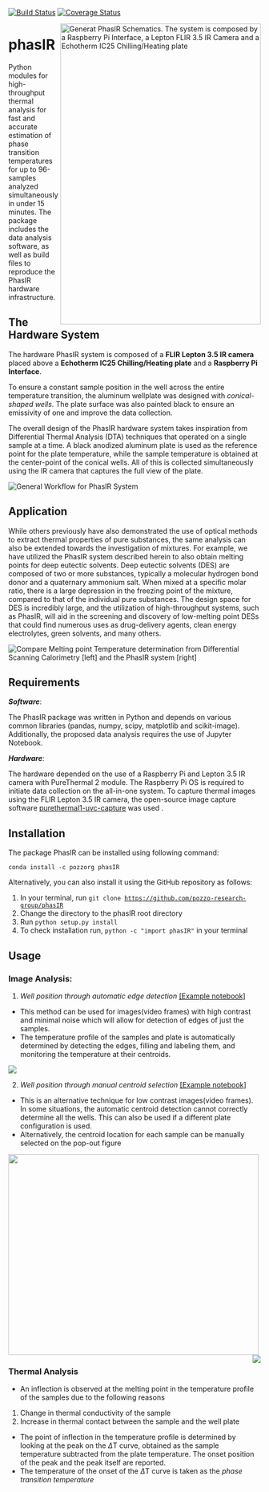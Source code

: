  [![Build Status](https://travis-ci.com/pozzo-research-group/phasIR.svg?branch=master)](https://travis-ci.com/pozzo-research-group/phasIR)
 [![Coverage Status](https://coveralls.io/repos/github/pozzo-research-group/phasIR/badge.svg?branch=master)](https://coveralls.io/github/pozzo-research-group/phasIR?branch=master)
 
<img src="./doc/images/PhasIR_Schematics.png" width="400" height="600" align='right' title="Generat PhasIR Schematics. The system is composed by a Raspberry Pi Interface, a Lepton FLIR 3.5 IR Camera and a Echotherm IC25 Chilling/Heating plate">

# phasIR


Python modules for high-throughput thermal analysis for fast and accurate estimation of phase transition temperatures for up to 96-samples analyzed simultaneously in under 15 minutes. The package includes the data analysis software, as well as build files to reproduce the PhasIR hardware infrastructure.




## The Hardware System

The hardware PhasIR system is composed of a **FLIR Lepton 3.5 IR camera** placed above a **Echotherm IC25 Chilling/Heating plate** and a **Raspberry Pi Interface**.

To ensure a constant sample position in the well across the entire temperature transition, the aluminum wellplate was designed with _conical-shaped wells_. The plate surface was also painted black to ensure an emissivity of one and improve the data collection.

The overall design of the PhasIR hardware system takes inspiration from Differential Thermal Analysis (DTA) techniques that operated on a single sample at a time. A black anodized aluminum plate is used as the reference point for the plate temperature, while the sample temperature is obtained at the center-point of the conical wells. All of this is collected simultaneously using the IR camera that captures the full view of the plate.


<img src="./doc/images/PhasIR_Workflow.png" align='center' title="General Workflow for PhasIR System" >


## Application

While others previously have also demonstrated the use of optical methods to extract thermal properties of pure substances, the same analysis can also be extended towards the investigation of mixtures. For example, we have utilized the PhasIR system described herein to also obtain melting points for deep eutectic solvents. Deep eutectic solvents (DES) are composed of two or more substances, typically a molecular hydrogen bond donor and a quaternary ammonium salt. When mixed at a specific molar ratio, there is a large depression in the freezing point of the mixture, compared to that of the individual pure substances. The design space for DES is incredibly large, and the utilization of high-throughput systems, such as PhasIR, will aid in the screening and discovery of low-melting point DESs that could find numerous uses as drug-delivery agents, clean energy electrolytes, green solvents, and many others.

<img src="./doc/images/DES_Compare.png" align='center' title="Compare Melting point Temperature determination from Differential Scanning Calorimetry [left] and the PhasIR system [right]" >


## Requirements

_**Software**_:

The PhasIR package was written in Python and depends on various common libraries (pandas, numpy, scipy, matplotlib and scikit-image). Additionally, the proposed data analysis requires the use of Jupyter Notebook.



_**Hardware**_:

The hardware depended on the use of a Raspberry Pi and Lepton 3.5 IR camera with PureThermal 2 module.
The Raspberry Pi OS is required to initiate data collection on the all-in-one system. To capture thermal images using the FLIR Lepton 3.5 IR camera, the open-source image capture software <a href=https://github.com/Kheirlb/purethermal1-uvc-capture> purethermal1-uvc-capture</a> was used .





## Installation

The package PhasIR can be installed using following command:

<code>conda install -c pozzorg phasIR </code>

Alternatively, you can also install it using the GitHub repository as follows:

1. In your terminal, run <code>git clone https://github.com/pozzo-research-group/phasIR</code>
2. Change the directory to the phasIR root directory
3. Run <code>python setup.py install</code>
4. To check installation run, <code>python -c "import phasIR"</code> in your terminal


## Usage

### Image Analysis:

1. _Well position through automatic edge detection_ <a href=https://github.com/pozzo-research-group/phasIR/doc/examples/Example_Edge_Detection.ipynb> [Example notebook]</a>

* This method can be used for images(video frames) with high contrast and minimal noise which will allow for detection of edges of just the samples.
* The temperature profile of the samples and plate is automatically determined by detecting the edges, filling and labeling them, and monitoring the temperature at their centroids.
<img src="./doc/images/Edge_Detection_Workflow.png" align='center' >


2. _Well position through manual centroid selection_ <a href=https://github.com/pozzo-research-group/phasIR/doc/examples/Example_Manual_Well_Selection.ipynb> [Example notebook]</a>

* This is an alternative technique for low contrast images(video frames). In some situations, the automatic centroid detection cannot correctly determine all the wells. This can also be used if a different plate configuration is used.
* Alternatively, the centroid location for each sample can be manually selected on the pop-out figure

<img src="./doc/images/centroid_manual_selection_example.PNG" align='center'  height=400 width=500>



<img src="./doc/images/PhasIR_Xylitol_sample_graph.PNG" align='right' >

### Thermal Analysis

* An inflection is observed at the melting point in the temperature profile of the samples due to the following reasons

1. Change in thermal conductivity of the sample
2. Increase in thermal contact between the sample and the well plate

* The point of inflection in the temperature profile is determined by looking at the peak on the $\Delta$T curve, obtained as the sample temperature subtracted from the plate temperature. The onset position of the peak and the peak itself are reported.
* The temperature of the onset of the $\Delta$T curve is taken as the _phase transition temperature_
